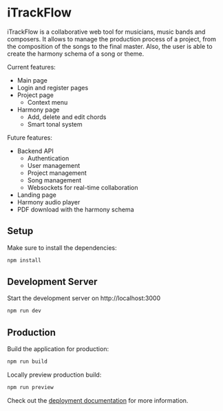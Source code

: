 # iTrackFlow

iTrackFlow is a collaborative web tool for musicians, music bands and composers. It allows to manage the production process of a project, from the composition of the songs to the final master. Also, the user is able to create the harmony schema of a song or theme.

Current features:

- Main page
- Login and register pages
- Project page
  - Context menu
- Harmony page
  - Add, delete and edit chords
  - Smart tonal system

Future features:

- Backend API
  - Authentication
  - User management
  - Project management
  - Song management
  - Websockets for real-time collaboration
- Landing page
- Harmony audio player
- PDF download with the harmony schema

## Setup

Make sure to install the dependencies:

```bash
npm install
```

## Development Server

Start the development server on http://localhost:3000

```bash
npm run dev
```

## Production

Build the application for production:

```bash
npm run build
```

Locally preview production build:

```bash
npm run preview
```

Check out the [deployment documentation](https://nuxt.com/docs/getting-started/deployment) for more information.
